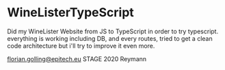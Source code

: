 # WineListerTypeScript
 
Did my WineLister Website from JS to TypeScript in order to try typescript.
everything is working including DB, and every routes,
tried to get a clean code architecture but i'll try to improve it even more.

florian.golling@epitech.eu STAGE 2020 Reymann
